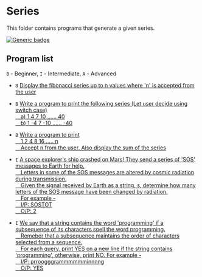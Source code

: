 # Series

This folder contains programs that generate a given series.

[![Generic badge](https://img.shields.io/badge/ProgramCount-5-<COLOR>.svg)](https://shields.io/)

## Program list

`B` - Beginner, `I` - Intermediate, `A` - Advanced

* `B` [Display the fibonacci series up to n values where 'n' is accepted from the user](fibonacciSeries.cpp)
* `B` [Write a program to print the following series (Let user decide using switch case)
</br>&emsp;a)  1   4   7   10  ......   40
</br>&emsp;b)  1  -4   7  -10  ......  -40](incrementBy3Series.cpp)

* `B` [Write a program to print 
<br>&emsp;1   2   4   8   16  ..... n
<br>&emsp;Accept n from the user. Also display the sum of the series](powerOf2Series.cpp)

* `I` [A space explorer's ship crashed on Mars! They send a series of 'SOS' messages to Earth for help. 
<br>&emsp;Letters in some of the SOS messages are altered by cosmic radiation during transmission. 
<br>&emsp;Given the signal received by Earth as a string, s, determine how many letters of the SOS message have been changed by radiation. 
<br>&emsp;For example - 
<br>&emsp;I/P: SOSTOT
<br>&emsp;O/P: 2](messageTransmissionError.cpp)

* `I` [We say that a string contains the word 'programming' if a subsequence of its characters spell the word programming. 
<br>&emsp;Remeber that a subsequence maintains the order of characters selected from a sequence.
<br>&emsp;For each query, print YES on a new line if the string contains 'programming', otherwise, print NO. For example -
<br>&emsp;I/P: prroogggrammmmmminnnng
<br>&emsp;O/P: YES](subsequence.cpp)
